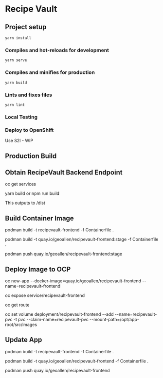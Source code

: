 # Recipe Vault

## Project setup
```
yarn install
```

### Compiles and hot-reloads for development
```
yarn serve
```

### Compiles and minifies for production
```
yarn build
```

### Lints and fixes files
```
yarn lint
```

### Local Testing

### Deploy to OpenShift

Use S2I - WIP

## Production Build

## Obtain RecipeVault Backend Endpoint

oc get services 

yarn build or npm run build

This outputs to /dist

## Build Container Image

podman build  -t recipevault-frontend -f Containerfile .

podman build  -t quay.io/geoallen/recipevault-frontend:stage -f Containerfile .

podman push quay.io/geoallen/recipevault-frontend:stage

## Deploy Image to OCP

oc new-app --docker-image=quay.io/geoallen/recipevault-frontend --name=recipevault-frontend

oc expose service/recipevault-frontend

oc get route


oc set volume deployment/recipevault-frontend --add --name=recipevault-pvc -t pvc --claim-name=recipevault-pvc --mount-path=/opt/app-root/src/images



## Update App











podman build  -t recipevault-frontend -f Containerfile .

podman build  -t quay.io/geoallen/recipevault-frontend -f Containerfile .


podman push quay.io/geoallen/recipevault-frontend

